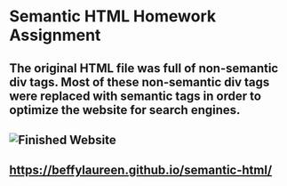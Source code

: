 # Semantic HTML Homework Assignment
## The original HTML file was full of non-semantic div tags.  Most of these non-semantic div tags were replaced with semantic tags in order to optimize the website for search engines.
## <img src="./assets/images/website-screenshot.png" alt="Finished Website" />
## https://beffylaureen.github.io/semantic-html/
